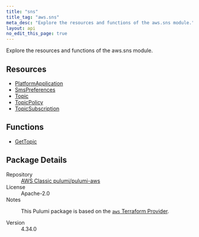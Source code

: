 ```yaml
---
title: "sns"
title_tag: "aws.sns"
meta_desc: "Explore the resources and functions of the aws.sns module."
layout: api
no_edit_this_page: true
---
```


<!-- WARNING: this file was generated by Pulumi Docs Generator. -->
<!-- Do not edit by hand unless you're certain you know what you are doing! -->

Explore the resources and functions of the aws.sns module.

<h2 id="resources">Resources</h2>
<ul class="api">
    <li><a href="platformapplication/" title="PlatformApplication"><span class="api-symbol api-symbol--resource"></span>PlatformApplication</a></li>
    <li><a href="smspreferences/" title="SmsPreferences"><span class="api-symbol api-symbol--resource"></span>SmsPreferences</a></li>
    <li><a href="topic/" title="Topic"><span class="api-symbol api-symbol--resource"></span>Topic</a></li>
    <li><a href="topicpolicy/" title="TopicPolicy"><span class="api-symbol api-symbol--resource"></span>TopicPolicy</a></li>
    <li><a href="topicsubscription/" title="TopicSubscription"><span class="api-symbol api-symbol--resource"></span>TopicSubscription</a></li>
</ul>

<h2 id="functions">Functions</h2>
<ul class="api">
    <li><a href="gettopic/" title="GetTopic"><span class="api-symbol api-symbol--function"></span>GetTopic</a></li>
</ul>

<h2 id="package-details">Package Details</h2>
<dl class="package-details">
	<dt>Repository</dt>
	<dd><a href="https://github.com/pulumi/pulumi-aws">AWS Classic pulumi/pulumi-aws</a></dd>
	<dt>License</dt>
	<dd>Apache-2.0</dd>
	<dt>Notes</dt>
	<dd><p>This Pulumi package is based on the <a href="https://github.com/hashicorp/terraform-provider-aws"><code>aws</code> Terraform Provider</a>.</p>
</dd>
	<dt>Version</dt>
	<dd>4.34.0</dd>
</dl>

